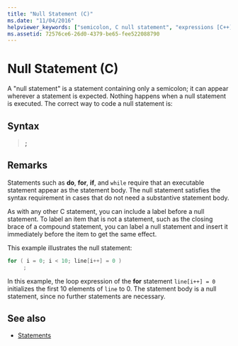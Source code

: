 ```yaml
---
title: "Null Statement (C)"
ms.date: "11/04/2016"
helpviewer_keywords: ["semicolon, C null statement", "expressions [C++], null", "null statement", "null values, expressions"]
ms.assetid: 72576ce6-26d0-4379-be65-fee522088790
---
```

# Null Statement (C)

A "null statement" is a statement containing only a semicolon; it can appear wherever a statement is expected. Nothing happens when a null statement is executed. The correct way to code a null statement is:

## Syntax

> **;**

## Remarks

Statements such as **do**, **for**, **if**, and `while` require that an executable statement appear as the statement body. The null statement satisfies the syntax requirement in cases that do not need a substantive statement body.

As with any other C statement, you can include a label before a null statement. To label an item that is not a statement, such as the closing brace of a compound statement, you can label a null statement and insert it immediately before the item to get the same effect.

This example illustrates the null statement:

```C
for ( i = 0; i < 10; line[i++] = 0 )
     ;
```

In this example, the loop expression of the **for** statement `line[i++] = 0` initializes the first 10 elements of `line` to 0. The statement body is a null statement, since no further statements are necessary.

## See also

- [Statements](../c-language/statements-c.md)
